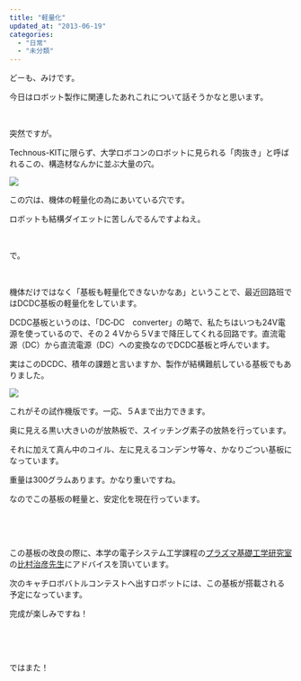 ```yaml
---
title: "軽量化"
updated_at: "2013-06-19"
categories: 
  - "日常"
  - "未分類"
---
```


どーも、みけです。

今日はロボット製作に関連したあれこれについて話そうかなと思います。

 

突然ですが。

Technous-KITに限らず、大学ロボコンのロボットに見られる「肉抜き」と呼ばれるこの、構造材なんかに並ぶ大量の穴。

[![](images/5165599dae49342b7be2e7f102d872a5-e1371538365150-225x300.jpg)](http://technouskit.net/blog/wp-content/uploads/2013/06/5165599dae49342b7be2e7f102d872a5.jpg)

この穴は、機体の軽量化の為にあいている穴です。

ロボットも結構ダイエットに苦しんでるんですよねえ。

 

で。

 

機体だけではなく「基板も軽量化できないかなあ」ということで、最近回路班ではDCDC基板の軽量化をしています。

DCDC基板というのは、「DC‐DC　converter」の略で、私たちはいつも24V電源を使っているので、その２４Vから５Vまで降圧してくれる回路です。直流電源（DC）から直流電源（DC）への変換なのでDCDC基板と呼んでいます。

実はこのDCDC、積年の課題と言いますか、製作が結構難航している基板でもありました。

[![](images/13ba05a9197a0e5817c84de787f32c70-300x225.jpg)](http://technouskit.net/blog/wp-content/uploads/2013/06/13ba05a9197a0e5817c84de787f32c70.jpg)

これがその試作機版です。一応、５Aまで出力できます。

奥に見える黒い大きいのが放熱板で、スイッチング素子の放熱を行っています。

それに加えて真ん中のコイル、左に見えるコンデンサ等々、かなりごつい基板になっています。

重量は300グラムあります。かなり重いですね。

なのでこの基板の軽量と、安定化を現在行っています。

 

 

この基板の改良の際に、本学の電子システム工学課程の[プラズマ基礎工学研究室](http://nuclear.es.kit.ac.jp/new/?p=about "プラズマ基礎工学研究室HP")の[比村治彦先生](http://nuclear.es.kit.ac.jp/~himura/ "比村先生のHP")にアドバイスを頂いています。

次のキャチロボバトルコンテストへ出すロボットには、この基板が搭載される予定になっています。

完成が楽しみですね！

 

 

ではまた！
